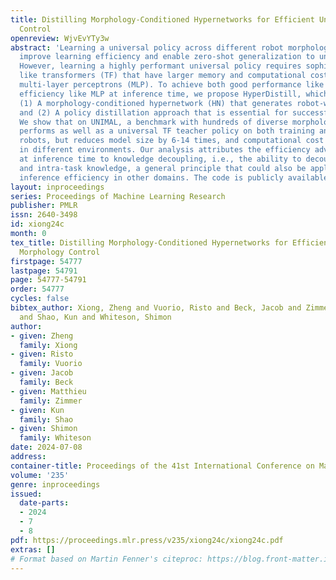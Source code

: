 ```yaml
---
title: Distilling Morphology-Conditioned Hypernetworks for Efficient Universal Morphology
  Control
openreview: WjvEvYTy3w
abstract: 'Learning a universal policy across different robot morphologies can significantly
  improve learning efficiency and enable zero-shot generalization to unseen morphologies.
  However, learning a highly performant universal policy requires sophisticated architectures
  like transformers (TF) that have larger memory and computational cost than simpler
  multi-layer perceptrons (MLP). To achieve both good performance like TF and high
  efficiency like MLP at inference time, we propose HyperDistill, which consists of:
  (1) A morphology-conditioned hypernetwork (HN) that generates robot-wise MLP policies,
  and (2) A policy distillation approach that is essential for successful training.
  We show that on UNIMAL, a benchmark with hundreds of diverse morphologies, HyperDistill
  performs as well as a universal TF teacher policy on both training and unseen test
  robots, but reduces model size by 6-14 times, and computational cost by 67-160 times
  in different environments. Our analysis attributes the efficiency advantage of HyperDistill
  at inference time to knowledge decoupling, i.e., the ability to decouple inter-task
  and intra-task knowledge, a general principle that could also be applied to improve
  inference efficiency in other domains. The code is publicly available at https://github.com/MasterXiong/Universal-Morphology-Control.'
layout: inproceedings
series: Proceedings of Machine Learning Research
publisher: PMLR
issn: 2640-3498
id: xiong24c
month: 0
tex_title: Distilling Morphology-Conditioned Hypernetworks for Efficient Universal
  Morphology Control
firstpage: 54777
lastpage: 54791
page: 54777-54791
order: 54777
cycles: false
bibtex_author: Xiong, Zheng and Vuorio, Risto and Beck, Jacob and Zimmer, Matthieu
  and Shao, Kun and Whiteson, Shimon
author:
- given: Zheng
  family: Xiong
- given: Risto
  family: Vuorio
- given: Jacob
  family: Beck
- given: Matthieu
  family: Zimmer
- given: Kun
  family: Shao
- given: Shimon
  family: Whiteson
date: 2024-07-08
address:
container-title: Proceedings of the 41st International Conference on Machine Learning
volume: '235'
genre: inproceedings
issued:
  date-parts:
  - 2024
  - 7
  - 8
pdf: https://proceedings.mlr.press/v235/xiong24c/xiong24c.pdf
extras: []
# Format based on Martin Fenner's citeproc: https://blog.front-matter.io/posts/citeproc-yaml-for-bibliographies/
---
```

